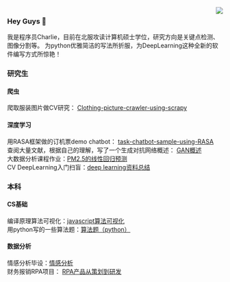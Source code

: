 <img align="right" src="https://github-readme-stats.vercel.app/api?username=Charlie-crl&show_icons=true&icon_color=CE1D2D&text_color=718096&bg_color=ffffff&hide_title=true" />

### Hey Guys 👋

我是程序员Charlie，目前在北服攻读计算机硕士学位，研究方向是关键点检测、图像分割等。
为python优雅简洁的写法所折服，为DeepLearning这种全新的软件编写方式所惊艳！


### 研究生
#### 爬虫
爬取服装图片做CV研究： [Clothing-picture-crawler-using-scrapy](https://github.com/Charlie-crl/Clothing-picture-crawler-using-scrapy)  
#### 深度学习
用RASA框架做的订机票demo chatbot： [task-chatbot-sample-using-RASA](https://github.com/Charlie-crl/task-chatbot-sample-using-RASA)  
查阅大量文献，根据自己的理解，写了一个生成对抗网络概述： [GAN概述](https://github.com/Charlie-crl/Generative-Adversarial-Nets-Overview-)  
大数据分析课程作业：[PM2.5的线性回归预测](https://github.com/Charlie-crl/LinearRegression-about-PM2.5)  
CV DeepLearning入门扫盲：[deep learning资料总结](https://github.com/Charlie-crl/Something-useful-about-scientific-research)


### 本科
#### CS基础
编译原理算法可视化：[javascript算法可视化](https://github.com/Charlie-crl/the-visualization-of-some-compiler-theory-algorithms)  
用python写的一些算法题：[算法题（python）](https://github.com/Charlie-crl/Algorithm-Using-Python-)  
#### 数据分析
情感分析毕设：[情感分析](https://github.com/Charlie-crl/sentiment-analysis-in-weibo)  
财务报销RPA项目： [RPA产品从策划到研发](https://github.com/Charlie-crl/RPA-In-Financial-Reimbursement)  
